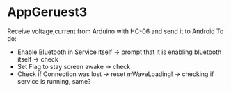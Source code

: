 # AppGeruest3
Receive voltage,current from Arduino with HC-06 and send it to Android
To do:
- Enable Bluetooth in Service itself -> prompt that it is enabling bluetooth itself -> check
- Set Flag to stay screen awake -> check
- Check if Connection was lost -> reset mWaveLoading! -> checking if service is running, same?
